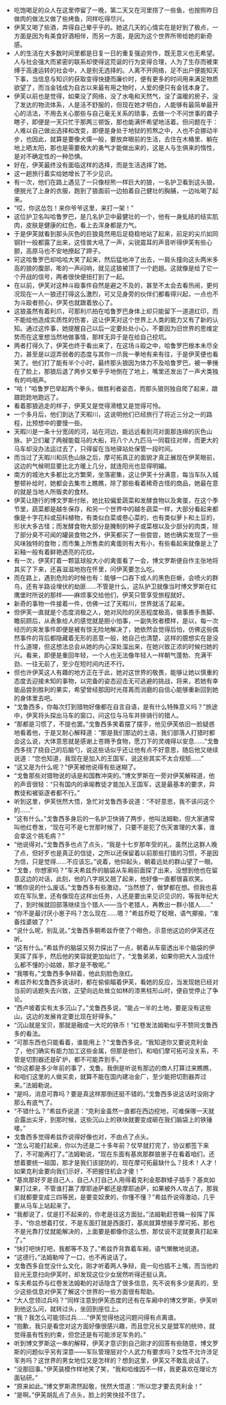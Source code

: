 - 吃饱喝足的众人在这里停留了一晚，第二天又在河里捞了一些鱼，也按照昨日做肉的做法又做了些烤鱼，同样吃得尽兴。
- 伊芙又喝了些酒，弄得自己晕乎乎的。她这几天的心情实在是好到了极点，一方面是因为有美食好酒相伴，而另一方面，是因为这个世界所带给她的新奇感。
- 人的生活在大多数时间里都是日复一日的重复强迫劳作，既无意义也无希望。人与社会强大而紧密的联系却使得这荒诞的行为变得合理，人为了生存而被束缚于高速运转的社会中，人是别无选择的。人离不开网络，足不出户便能知天下事，当信息与知识的获取变得快捷而廉价时，便有更多的时间用来满足物质欲望了，而当金钱成为自古以来最有用之物时，人爱的便只有金钱本身了。
- 伊芙以前也是觉得，如果没了网络，没了水电和天然气，没了温暖的房子，没了发达的物流体系，人是活不舒服的，但现在她才明白，人能够有最简单最开心的活法，不用去关心那些与自己毫无关系的琐事，去做一个不问世事的聋子瞎子，即便是一天只忙于那两三顿饭，那也能满怀希望地活着。但问题在于：人难以自己做出选择和改变，即便是身处于地狱的煎熬之中，人也不会挪动半步，也因此，就算是要像犬儒一般，要放弃眼前的生活，去住在木桶里、躺在地上晒太阳，那也是需要极大的勇气才能做出来的，这是人与生俱来的惰性，是对不确定性的一种恐惧。
- 好在，伊芙最终没有面临这样的选择，而是生活选择了她。
- 这一趟旅行着实给她增长了不少见识。
- 有一次，他们在路上遇见了一只像棕熊一样巨大的狼，一名护卫看到这头狼，便脱光了上身的衣服，跑到了狼面前一边拍着自己健壮的胸脯，一边吆喝了起来。
- “哎，你这怂包！来你爷爷这里，来打一架！”
- 这位护卫名叫哈鲁罗巴，是几名护卫中最健壮的一个，他有一身虬结的结实肌肉，皮肤是健康的红色，看上去浑身都是力气。
- 于是伊芙就看到那头灰色的巨狼竟然用后足稳稳地站了起来，前足的尖爪如同钢针一般都露了出来，这怪兽大吼了一声，尖锐震耳的声音听得伊芙有些心颤，高原马也不安地撩起了蹄子。
- 可这哈鲁罗巴却哈哈大笑了起来，然后猛地冲了出去，一肩头撞向这头两米多高的狼的腹部，嘭的一声闷响，就见这狼被顶了一个趔趄。这就像是给了它一个开战的信号，两者很快便扭打到了一起。
- 在以前，伊芙对这种斗殴事件自然是避之不及的，甚至不太会去看热闹，更何况现在一人一狼还打得这么激烈，可又见身旁的伙伴们都看得兴起，一点也不为斗殴者担心，伊芙也就跟着放心了。
- 这狼虽然有着利爪，可那利爪拍在哈鲁罗巴身体上却只能留下一道道红印，而不能给他造成实质性的伤害，这让伊芙对这个世界上人类的能力又有了新的认知。通过这件事，她提醒自己以后一定要处处小心，不要因为旧世界的思维定势而在这里想当然地做事情，那样无异于是在给自己挖坑。
- 两者打得久了，伊芙也终于看出来了，在这场斗殴之中，哈鲁罗巴根本未尽全力，甚至是以逗弄弱者的态度与其你一爪我一拳地有来有往，于是伊芙便也看笑了。他们打了能有半个小时，最终那头狼因为体力不及哈鲁罗巴，被一拳捶在了脸上，那狼后退了两步又晕乎乎地倒在了地上，嘴里还发出了一声犬类独有的呜咽声。
- “哈！”哈鲁罗巴举起两个拳头，做胜利者姿态，而那头狼则独自爬了起来，踉踉跄跄地跑远了。
- 看着那狼逃走的样子，伊芙又是觉得滑稽又是觉得可怜。
- 一个多月后，他们到达了天暇川，这说明他们已经旅行了将近三分之一的路程，比预想中的要慢一些。
- 天暇川是一条十分宽阔的河，站在河边，能远远看到河对面那连绵的灰色山脉。护卫们雇了两艘能载马的大船，将八个人九匹马一同载往对岸，而更大的马车却没办法运过去了，只得留在当地驿站处保管一段时间。
- 而当过了天暇川和灰色山脉之后，摩可拓真正的面貌才真正展现在伊芙眼前，这边的气候明显要比北方暖上几分，就连阳光也显得明媚。
- 南方的城池大多都比北方繁荣，坐落密集，这让伊芙十分满意，每当车队入城整顿补给时，她都会去集市上瞧瞧，除了那些看着稀奇古怪的商品，她最在意的就是当地人所贩卖的食材。
- 伊芙让随行的博文罗斯付账，她比较偏爱蔬菜和发酵食物以及禽蛋，在这个季节里，蔬菜都是越冬保存，和另一个世界中的越冬蔬菜一样，大部分看起来都像是十字花科或茄科植物，有类似白菜或卷心菜的，也有类似萝卜和土豆的，形状大多古怪；而发酵食物大部分是腌制的种子或菜根以及少部分的肉类，除了部分臭不可闻的罐装食物之外，伊芙都买了一些尝尝，她也确实发现了一些风味独特的食物；而市集上所售卖的禽蛋则有大有小，有些看起来就像是上了彩釉一般有着鲜艳透亮的花纹。
- 有一次，伊芙盯着一颗篮球般大小的禽蛋看了一会，博文罗斯便自作主张地将其买了下来，还喜滋滋地抱在怀里，问伊芙要怎么吃。
- 而在路上，遇到危险的时候也有：能够一口吞下成人的黑色巨蜥，会喷火的群鸟，还有半路设埋伏的劫匪……不管是什么，这队护卫就像当时博文罗斯在红鹰堡时所说的那样——麻烦事交给他们，伊芙只管享受旅程就好。
- 新奇的事物一件接着一件，仿佛一过了天暇川，世界就活了起来。
- 但伊芙一直就是个态度消极之人，她对风险的厌恶程度极高，做事畏手畏脚、瞻前顾后，从表象给人的感觉就是胆小怕事，一副失败者模样，是以，每一次经历的突发事件即便是被有惊无险地解决了，她依然会觉得后怕，仿佛这些偶然事件的背后都隐藏着无形的恶意一般，她自己也清楚，这样的臆想实在是没什么道理，但这想法总会从她的内心深处溜出来，在她兴致正浓的时候扫她的兴。看来，即便是重回年轻，一个人也无法像年轻人一样朝气蓬勃、充满干劲、一往无前了，至少在短时间内还不行。
- 但也许伊芙这人有趣的地方正在于此，她对这世界的敬畏，能够让她以慎重的态度去迎接未知的事物，以完备的姿态迎击无可逃避的挑战，将来，若她有幸能品尝到胜利的果实，希望曾经那因时光荏苒而消磨的自信心能够重新回到她的身体里去吧。
- “戈鲁西多，你每次打到猎物好像都在自言自语，是有什么特殊意义吗？”旅途中，伊芙将头探出马车的窗口，问这位与马车并排骑行的猎人。
- “那都是习惯了，不提也罢。”戈鲁西多笑着摆了摆手，他见伊芙依旧一脸疑惑地看着他，于是又耐心解释道：“那是我们那边的土语，我们部落人打猎时都会这么说，大体意思就是感谢上苍赐予食物，愿刀下的灵魂得以安息……”戈鲁西多挠了挠自己的后脑勺，说这些话似乎还让他有点不好意思，随后他又继续说道：“您也知道，我现在是加入的王国军，说这些其实不太合规矩……”
- “这又是为什么呢？”伊芙被他说得有些迷糊了。
- “戈鲁那些对猎物说的话是和国教冲突的。”博文罗斯在一旁对伊芙解释道，他的声音很轻：“只有国内的承喻教徒才能加入王国军，这是最基本的要求，异教徒和被驱逐者都不行。”
- 听到这里，伊芙恍然大悟，急忙对戈鲁西多说道：“不好意思，我不该问这个的……”
- “这有什么。”戈鲁西多身后的一名护卫快骑了两步，他叫法姆勒，但大家通常叫他红卷发，“现在可不是七世那时候了，只要不是犯了伤天害理的大事，谁会拿这个挑毛病？”
- “他说得对。”戈鲁西多也点了点头，“我是十七岁那年受的礼，虽然比这群人晚了点，但好歹也是真正的信徒，之所以还保留着以前那些打猎的习惯，不是因为信，只是觉得……不应该忘。”说着，他仰起头，朝着远处的群山望了一眼。
- “戈鲁，你想家吗？”车夫希兹乔的脑袋从车厢前面探了出来，没想到他也在留意这边的对话，此刻，他的八字胡又翘了起来，他好像一直都很喜欢笑。
- “瞧你说的什么废话。”戈鲁西多有些激动，“当然想了，做梦都在想。但我也喜欢在军队里，还有像现在这样出任务，人还是要出来见识见识的，等我年纪大了，到时候就回部落继续当个猎人——当个老猎人，再教出一群小猎人……”
- “你不是最讨厌小崽子吗？怎么现在……嗯？”希兹乔眨了眨眼，语气揶揄，“准备找婆娘了？”
- “说什么呢，别乱说。”戈鲁西多朝希兹乔使了个眼色，示意他这边的伊芙还在听。
- “这有什么。”希兹乔的脑袋又努力探出了一点，朝着从车窗透出半个脑袋的伊芙挥了挥手，然后他的笑容就更加灿烂了，“戈鲁弟弟，如果你把大人当成什么都不懂的小姑娘，那才是不敬呢。”
- “我哪有。”戈鲁西多争辩着，他此刻脸色涨红。
- 希兹乔和戈鲁西多说话时，都在偷偷瞄着伊芙，看她的反应，当发现她已经对当前的话题失去兴致，正望向远处耸立如林的漆黑柱形山时，便自觉停止了争论。
- “西卢坡着实有太多沉山了。”戈鲁西多说，“能占一半的土地，要是没有这些山，这边的发展肯定要比现在好得多。”
- “沉山就是宝贝，那就是融成一大坨的铁币！”红卷发法姆勒似乎不赞同戈鲁西多的看法。
- “可那东西也只能看着，谁能用上？”戈鲁西多说，“我知道你又要说克利金了，他们确实有能力加工这些金属，但那是他们，和咱们摩可拓可没关系，不管是切割器还是矿炉，都不可能弄到手。”
- “你这都是多少年前的事了，戈鲁。我倒是听说有那边的商人打算过来瞧瞧，和咱们这里的人做买卖，就算不能在国内建冶金厂，至少能把切割器弄过来。”法姆勒说。
- “是吗，消息可靠吗？要是真这样那倒还挺不错的。”戈鲁西多说这话时没刚才那么有底气了。
- “不错什么？”希兹乔说道：“克利金虽然一直都在西边挖地，可难保哪一天就会露出尖牙，到那时候，这些沉山上的铁块就要变成砸在我们脑袋上的铁锤喽。”
- 戈鲁西多觉得希兹乔说得好像也对，不由点了点头。
- “怎么可能打起来，你以为还是二十多年前？仗早就打完了，协议都签下来了，不可能再打了。”法姆勒说，“现在东面有基岚那群狼崽子在看着咱们，还想着要统一祖国，那才是我们该提防的，现在摩可拓最缺什么？技术！人才！如果克利金要向我们示好，不把握住机会才傻！”
- “基岚那好歹是自己人，自己人打自己人用得着克利金那群矮子插手？基岚如果打过来，不管谁打赢了摩耶迪萨都还是摩耶迪萨，如果被外人攻占了，那我们就都要变成三四等民，是要变奴隶的，你懂不懂？”希兹乔说得激动，几乎要从马车上站起来了。
- “我都说了，仗是打不起来的，你老是往这方面扯。”法姆勒赶苍蝇一般挥了挥手，“你总想着打仗，不是东面打就是西面打，基岚就算想接手摩可拓，那也不是光靠打仗就能解决的，上面要是都像你这么想，那仗说不定就要真打起来了。”
- “快打吧快打吧，我都等不及了。”希兹乔背靠着车厢，语气懒散地说道。
- “这德行。”法姆勒啐了一口，也不再说话了。
- 戈鲁西多自觉没什么文化，刚才听着两人争辩，竟一句也插不上嘴，而当他的目光无意扫向伊芙时，却发现这位少女居然听得还挺认真。
- 车夫希兹乔与红卷发法姆勒的对话隐含了很多信息，先不说有多少是真的，至少这些信息对伊芙了解这个世界的一些方面很有帮助。
- “大人您领过兵吗？”同样注意到伊芙态度的还有在车厢中的博文罗斯，伊芙听到他这么问，就转过头，坐回到座位上。
- “我？我怎么可能领过兵……”伊芙觉得他这问题问得有点离谱。
- “抱歉，我只是看您对这方面好像很感兴趣，而且您兄长又是盟军的统帅，就觉得虽有性别约束，但您还是有可能涉足军务的。”
- 听到博文罗斯这一串的解释，伊芙才意识到自己刚才的回答有些随意，博文罗斯的问题似乎另有深意——军队管理层对个人武力有要求吗？女性不允许涉足军务吗？这世界的男女地位又是怎样的？想到这里，伊芙又不敢乱说话了。
- “没那回事。”伊芙装模作样地笑了笑，“我和哈维因不一样，我更喜欢在理论方面钻研。”
- “原来如此。”博文罗斯肃然起敬，恍然大悟道：“所以您才要去克利金！”
- “是啊。”伊芙胡乱点了点头，脸上的笑快挂不住了。